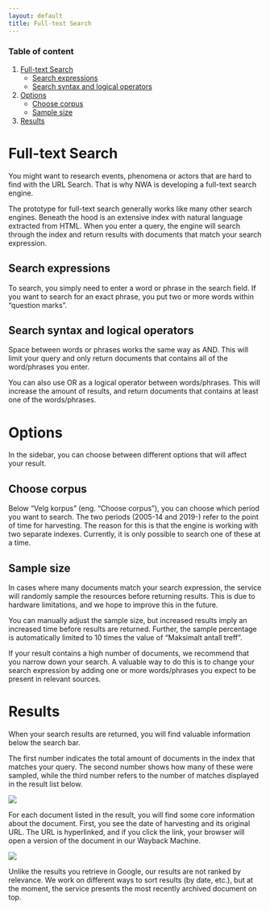 ```yaml
---
layout: default
title: Full-text Search
---
```


### Table of content
1. [Full-text Search](#full-text-search)
    - [Search expressions](#search-expressions)
    - [Search syntax and logical operators](#search-syntax-and-logical-operators)
2. [Options](#options)
    - [Choose corpus](#choose-corpus)
    - [Sample size](#sample-size)
3. [Results](#results)


# Full-text Search
You might want to research events, phenomena or actors that are hard to find with the URL Search. That is why NWA is developing a full-text search engine.  
  
The prototype for full-text search generally works like many other search engines. Beneath the hood is an extensive index with natural language extracted from HTML. When you enter a query, the engine will search through the index and return results with documents that match your search expression.  

## Search expressions
To search, you simply need to enter a word or phrase in the search field.
If you want to search for an exact phrase, you put two or more words within “question marks”.  

## Search syntax and logical operators
Space between words or phrases works the same way as AND. This will limit your query and only return documents that contains all of the word/phrases you enter.  
  
You can also use OR as a logical operator between words/phrases. This will increase the amount of results, and return documents that contains at least one of the words/phrases.  

# Options
In the sidebar, you can choose between different options that will affect your result.  

## Choose corpus
Below “Velg korpus” (eng. “Choose corpus”), you can choose which period you want to search. The two periods (2005-14 and 2019-) refer to the point of time for harvesting. The reason for this is that the engine is working with two separate indexes. Currently, it is only possible to search one of these at a time.  

## Sample size
In cases where many documents match your search expression, the service will randomly sample the resources before returning results. This is due to hardware limitations, and we hope to improve this in the future.  
  
You can manually adjust the sample size, but increased results imply an increased time before results are returned. Further, the sample percentage is automatically limited to 10 times the value of “Maksimalt antall treff”.  
  
If your result contains a high number of documents, we recommend that you narrow down your search. A valuable way to do this is to change your search expression by adding one or more words/phrases you expect to be present in relevant sources.  

# Results
When your search results are returned, you will find valuable information below the search bar.  
  
The first number indicates the total amount of documents in the index that matches your query. The second number shows how many of these were sampled, while the third number refers to the number of matches displayed in the result list below.  
  
![](/img/results.png)

For each document listed in the result, you will find some core information about the document. First, you see the date of harvesting and its original URL. The URL is hyperlinked, and if you click the link, your browser will open a version of the document in our Wayback Machine.

![](/img/results2.png)

Unlike the results you retrieve in Google, our results are not ranked by relevance. We work on different ways to sort results (by date, etc.), but at the moment, the service presents the most recently archived document on top.